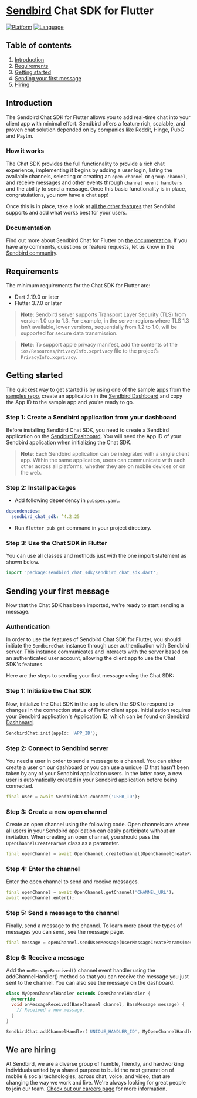 # [Sendbird](https://sendbird.com) Chat SDK for Flutter

[![Platform](https://img.shields.io/badge/platform-flutter-blue)](https://flutter.dev/)
[![Language](https://img.shields.io/badge/language-dart-blue)](https://dart.dev/)

## Table of contents

1. [Introduction](#introduction)
2. [Requirements](#requirements)
3. [Getting started](#getting-started)
4. [Sending your first message](#sending-your-first-message)
5. [Hiring](#we-are-hiring)

## Introduction

The Sendbird Chat SDK for Flutter allows you to add real-time chat into your client app with minimal effort. Sendbird offers a feature rich, scalable, and proven chat solution depended on by companies like Reddit, Hinge, PubG and Paytm.

### How it works

The Chat SDK provides the full functionality to provide a rich chat experience, implementing it begins by adding a user login, listing the available channels, selecting or creating an `open channel` or `group channel`, and receive messages and other events through `channel event handlers` and the ability to send a message. Once this basic functionality is in place, congratulations, you now have a chat app!

Once this is in place, take a look at [all the other features](https://sendbird.com/products/chat-messaging/features) that Sendbird supports and add what works best for your users.

### Documentation

Find out more about Sendbird Chat for Flutter on [the documentation](https://st.sendbird.com/docs/chat/v4/flutter/overview). If you have any comments, questions or feature requests, let us know in the [Sendbird community](https://community.sendbird.com).

## Requirements

The minimum requirements for the Chat SDK for Flutter are:
- Dart 2.19.0 or later
- Flutter 3.7.0 or later

> **Note**: Sendbird server supports Transport Layer Security (TLS) from version 1.0 up to 1.3. For example, in the server regions where TLS 1.3 isn’t available, lower versions, sequentially from 1.2 to 1.0, will be supported for secure data transmission.

> **Note**: To support apple privacy manifest, add the contents of the `ios/Resources/PrivacyInfo.xcprivacy` file to the project’s `PrivacyInfo.xcprivacy`.

## Getting started

The quickest way to get started is by using one of the sample apps from the [samples repo](https://github.com/sendbird/sendbird-chat-sample-flutter), create an application in the [Sendbird Dashboard](https://dashboard.sendbird.com) and copy the App ID to the sample app and you’re ready to go.

### Step 1: Create a Sendbird application from your dashboard

Before installing Sendbird Chat SDK, you need to create a Sendbird application on the [Sendbird Dashboard](https://dashboard.sendbird.com). You will need the App ID of your Sendbird application when initializing the Chat SDK.

> **Note**: Each Sendbird application can be integrated with a single client app. Within the same application, users can communicate with each other across all platforms, whether they are on mobile devices or on the web.

### Step 2: Install packages
- Add following dependency in `pubspec.yaml`.

```yaml
dependencies:
  sendbird_chat_sdk: ^4.2.25
```

- Run `flutter pub get` command in your project directory.

### Step 3: Use the Chat SDK in Flutter

You can use all classes and methods just with the one import statement as shown below.

```dart
import 'package:sendbird_chat_sdk/sendbird_chat_sdk.dart';
```

## Sending your first message

Now that the Chat SDK has been imported, we're ready to start sending a message.

### Authentication

In order to use the features of Sendbird Chat SDK for Flutter, you should initiate the `SendbirdChat` instance through user authentication with Sendbird server. This instance communicates and interacts with the server based on an authenticated user account, allowing the client app to use the Chat SDK's features.

Here are the steps to sending your first message using the Chat SDK:

### Step 1: Initialize the Chat SDK

Now, initialize the Chat SDK in the app to allow the SDK to respond to changes in the connection status of Flutter client apps. Initialization requires your Sendbird application's Application ID, which can be found on [Sendbird Dashboard](https://dashboard.sendbird.com).

```dart
SendbirdChat.init(appId: 'APP_ID');
```

### Step 2: Connect to Sendbird server

You need a user in order to send a message to a channel. You can either create a user on our dashboard or you can use a unique ID that hasn't been taken by any of your Sendbird application users. In the latter case, a new user is automatically created in your Sendbird application before being connected.

```dart
final user = await SendbirdChat.connect('USER_ID');
```

### Step 3: Create a new open channel

Create an open channel using the following code. Open channels are where all users in your Sendbird application can easily participate without an invitation. When creating an open channel, you should pass the `OpenChannelCreateParams` class as a parameter.

```dart
final openChannel = await OpenChannel.createChannel(OpenChannelCreateParams());
```

### Step 4: Enter the channel

Enter the open channel to send and receive messages.

```dart
final openChannel = await OpenChannel.getChannel('CHANNEL_URL');
await openChannel.enter();
```

### Step 5: Send a message to the channel

Finally, send a message to the channel. To learn more about the types of messages you can send, see the message page.

```dart
final message = openChannel.sendUserMessage(UserMessageCreateParams(message: 'MESSAGE'));
```

### Step 6: Receive a message

Add the `onMessageReceived()` channel event handler using the addChannelHandler() method so that you can receive the message you just sent to the channel. You can also see the message on the dashboard.

```dart
class MyOpenChannelHandler extends OpenChannelHandler {
  @override
  void onMessageReceived(BaseChannel channel, BaseMessage message) {
    // Received a new message.
  }
}

SendbirdChat.addChannelHandler('UNIQUE_HANDLER_ID', MyOpenChannelHandler());
```

## We are hiring

At Sendbird, we are a diverse group of humble, friendly, and hardworking individuals united by a shared purpose to build the next generation of mobile & social technologies, across chat, voice, and video, that are changing the way we work and live. We're always looking for great people to join our team. [Check out our careers page](https://sendbird.com/careers) for more information.